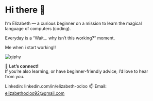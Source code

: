 # Hi there 👋

I’m Elizabeth — a curious beginner on a mission to learn the magical language of computers (coding).  

Everyday is a “Wait… why isn’t this working?” moment.  

Me when i start working!!

![giphy](https://github.com/user-attachments/assets/d78f83b1-ba16-4868-83ed-25ce03e65e23)


💬 **Let’s connect!**  
If you’re also learning, or have beginner-friendly advice, I’d love to hear from you.

Linkedin: linkedin.com/in/elizabeth-ocloo
📫 Email: elizabethocloo92@gmail.com

